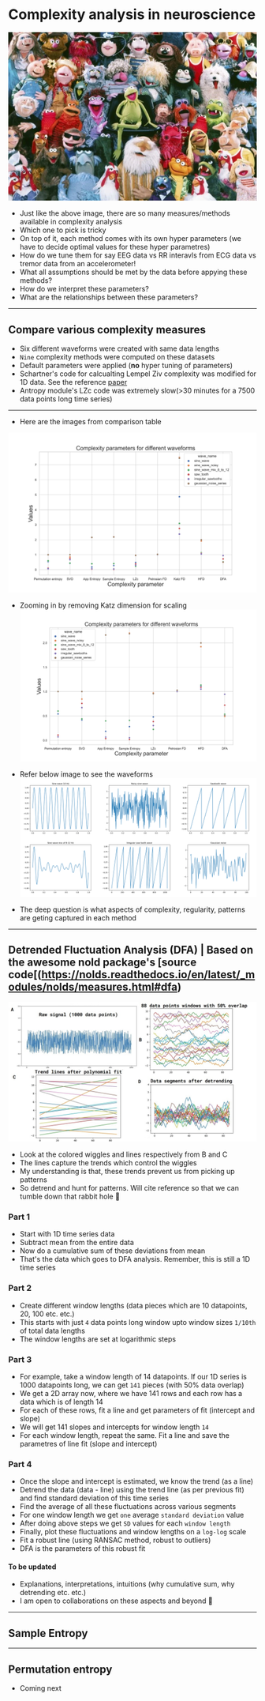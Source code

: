 # Complexity analysis in neuroscience
![muppets](https://raw.githubusercontent.com/rahulvenugopal/ComapreComplexity/main/images/muppet_show.png)

- Just like the above image, there are so many measures/methods available in complexity analysis
- Which one to pick is tricky
- On top of it, each method comes with its own hyper parameters (we have to decide optimal values for these hyper parametres)
- How do we tune them for say EEG data vs RR interavls from ECG data vs tremor data from an accelerometer!
- What all assumptions should be met by the data before appying these methods?
- How do we interpret these parameters?
- What are the relationships between these parameters?

---
## Compare various complexity measures
- Six different waveforms were created with same data lengths
- `Nine` complexity methods were computed on these datasets
- Default parameters were applied (**no** hyper tuning of parameters)
- Schartner's code for calcualting Lempel Ziv complexity was modified for 1D data. See the reference [paper](https://pubmed.ncbi.nlm.nih.gov/26252378/)
- Antropy module's LZc code was extremely slow(>30 minutes for a 7500 data points long time series)

---
- Here are the images from comparison table

![cc](https://github.com/rahulvenugopal/ComapreComplexity/blob/main/images/comapre_complexity.png)

- Zooming in by removing Katz dimension for scaling
![zoom](https://github.com/rahulvenugopal/ComapreComplexity/blob/main/images/comapre_complexity_zoomed.png)

- Refer below image to see the waveforms
![wave_collage](https://raw.githubusercontent.com/rahulvenugopal/ComapreComplexity/main/images/FinalCollage.png)

- The deep question is what aspects of complexity, regularity, patterns are geting captured in each method

---
## Detrended Fluctuation Analysis (DFA) | Based on the awesome nold package's [source code[(https://nolds.readthedocs.io/en/latest/_modules/nolds/measures.html#dfa)
![DFA](https://github.com/rahulvenugopal/ComapreComplexity/blob/main/images/DFA.jpg)

- Look at the colored wiggles and lines respectively from B and C
- The lines capture the trends which control the wiggles
- My understanding is that, these trends prevent us from picking up patterns
- So detrend and hunt for patterns. Will cite reference so that we can tumble down that rabbit hole :rabbit:

### Part 1
- Start with 1D time series data
- Subtract mean from the entire data
- Now do a cumulative sum of these deviations from mean
- That's the data which goes to DFA analysis. Remember, this is still a 1D time series

### Part 2
- Create different window lengths (data pieces which are 10 datapoints, 20, 100 etc. etc.)
- This starts with just `4` data points long window upto window sizes `1/10th` of total data lengths
- The window lengths are set at logarithmic steps

### Part 3
- For example, take a window length of 14 datapoints. If our 1D series is 1000 datapoints long, we can get `141` pieces (with 50% data overlap)
- We get a 2D array now, where we have 141 rows and each row has a data which is of length 14
- For each of these rows, fit a line and get parameters of fit (intercept and slope)
- We will get 141 slopes and intercepts for window length `14`
- For each window length, repeat the same. Fit a line and save the parametres of line fit (slope and intercept)

### Part 4
- Once the slope and intercept is estimated, we know the trend (as a line)
- Detrend the data (data - line) using the trend line (as per previous fit) and find standard deviation of this time series
- Find the average of all these fluctuations across various segments
- For one window length we get `one` average `standard deviation` value
- After doing above steps we get `SD` values for each `window length`
- Finally, plot these fluctuations and window lengths on a `log-log` scale
- Fit a robust line (using RANSAC method, robust to outliers)
- DFA is the parameters of this robust fit

#### To be updated
- Explanations, interpretations, intuitions (why cumulative sum, why detrending etc. etc.)
- I am open to collaborations on these aspects and beyond :handshake:

---
## Sample Entropy


---
## Permutation entropy
- Coming next